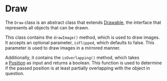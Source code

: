 # Draw

The `Draw` class is an abstract class that extends [Drawable](./../interfaces/drawable.md), the interface that represents all objects that can be drawn.

This class contains the `drawImage()` method, which is used to draw images. It accepts an optional parameter, `isFlipped`, which defaults to false. This parameter is used to draw images in a mirrored manner.

Additionally, it contains the `isOverlapping()` method, which takes a [Position](./../utils/position.md) as input and returns a boolean. This function is used to determine if the passed position is at least partially overlapping with the object in question.